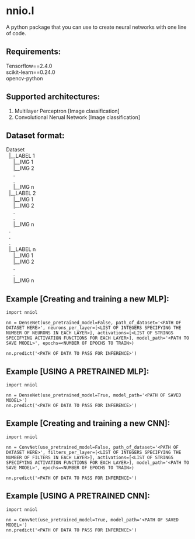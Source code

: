 # nnio.l
A python package that you can use to create neural networks with one line of code.

## Requirements:
Tensorflow==2.4.0\
scikit-learn==0.24.0\
opencv-python

## Supported architectures:
1. Multilayer Perceptron [Image classification]
2. Convolutional Nerual Network [Image classification]

## Dataset format:
Dataset\
&nbsp;&nbsp;|__LABEL 1\
&nbsp;&nbsp;&nbsp;&nbsp;&nbsp;|__IMG 1\
&nbsp;&nbsp;&nbsp;&nbsp;&nbsp;|__IMG 2\
&nbsp;&nbsp;&nbsp;&nbsp;&nbsp;.\
&nbsp;&nbsp;&nbsp;&nbsp;&nbsp;.\
&nbsp;&nbsp;&nbsp;&nbsp;&nbsp;|__IMG n\
&nbsp;&nbsp;|__LABEL 2\
&nbsp;&nbsp;&nbsp;&nbsp;&nbsp;|__IMG 1\
&nbsp;&nbsp;&nbsp;&nbsp;&nbsp;|__IMG 2\
&nbsp;&nbsp;&nbsp;&nbsp;&nbsp;.\
&nbsp;&nbsp;&nbsp;&nbsp;&nbsp;.\
&nbsp;&nbsp;&nbsp;&nbsp;&nbsp;|__IMG n\
&nbsp;&nbsp;.\
&nbsp;&nbsp;.\
&nbsp;&nbsp;.\
&nbsp;&nbsp;|__LABEL n\
&nbsp;&nbsp;&nbsp;&nbsp;&nbsp;|__IMG 1\
&nbsp;&nbsp;&nbsp;&nbsp;&nbsp;|__IMG 2\
&nbsp;&nbsp;&nbsp;&nbsp;&nbsp;.\
&nbsp;&nbsp;&nbsp;&nbsp;&nbsp;.\
&nbsp;&nbsp;&nbsp;&nbsp;&nbsp;|__IMG n
  

## Example [Creating and training a new MLP]:
```
import nniol

nn = DenseNet(use_pretrained_model=False, path_of_dataset='<PATH OF DATASET HERE>', neurons_per_layer=[<LIST OF INTEGERS SPECIFYING THE NUMBER OF NEURONS IN EACH LAYER>], activations=[<LIST OF STRINGS SPECIFYING ACTIVATION FUNCTIONS FOR EACH LAYER>], model_path='<PATH TO SAVE MODEL>', epochs=<NUMBER OF EPOCHS TO TRAIN>)

nn.predict('<PATH OF DATA TO PASS FOR INFERENCE>')
```
## Example [USING A PRETRAINED MLP]:
```
import nniol

nn = DenseNet(use_pretrained_model=True, model_path='<PATH OF SAVED MODEL>')
nn.predict('<PATH OF DATA TO PASS FOR INFERENCE>')
```

## Example [Creating and training a new CNN]:
```
import nniol

nn = ConvNet(use_pretrained_model=False, path_of_dataset='<PATH OF DATASET HERE>', filters_per_layer=[<LIST OF INTEGERS SPECIFYING THE NUMBER OF FILTERS IN EACH LAYER>], activations=[<LIST OF STRINGS SPECIFYING ACTIVATION FUNCTIONS FOR EACH LAYER>], model_path='<PATH TO SAVE MODEL>', epochs=<NUMBER OF EPOCHS TO TRAIN>)

nn.predict('<PATH OF DATA TO PASS FOR INFERENCE>')
```
## Example [USING A PRETRAINED CNN]:
```
import nniol

nn = ConvNet(use_pretrained_model=True, model_path='<PATH OF SAVED MODEL>')
nn.predict('<PATH OF DATA TO PASS FOR INFERENCE>')
```
